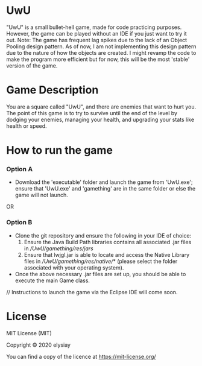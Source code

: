 # UwU
"UwU" is a small bullet-hell game, made for code practicing purposes. However, the game can be played without an IDE if you just want to try it out. 
Note: The game has frequent lag spikes due to the lack of an Object Pooling design pattern. As of now, I am not implementing this design pattern due to the nature of how the objects are created. I might revamp the code to make the program more efficient but for now, this will be the most 'stable' version of the game. 

# Game Description
You are a square called "UwU", and there are enemies that want to hurt you. The point of this game is to try to survive until the end of the level by dodging your enemies, managing your health, and upgrading your stats like health or speed.  

# How to run the game
### Option A 
- Download the 'executable' folder and launch the game from 'UwU.exe'; ensure that 'UwU.exe' and 'gamething' are in the same folder or else the game will not launch. 

OR

### Option B 
- Clone the git repository and ensure the following in your IDE of choice: 
    1) Ensure the Java Build Path libraries contains all associated .jar files in */UwU/gamething/res/jars*
    2) Ensure that lwjgl.jar is able to locate and access the Native Library files in */UwU/gamething/res/native/** (please select the folder associated with your operating system). 
- Once the above necessary .jar files are set up, you should be able to execute the main Game class. 

// Instructions to launch the game via the Eclipse IDE will come soon.

# License
MIT License (MIT)

Copyright © 2020 elysiay

You can find a copy of the licence at https://mit-license.org/
